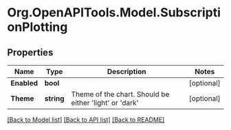 
# Org.OpenAPITools.Model.SubscriptionPlotting

## Properties

Name | Type | Description | Notes
------------ | ------------- | ------------- | -------------
**Enabled** | **bool** |  | [optional] 
**Theme** | **string** | Theme of the chart. Should be either &#39;light&#39; or &#39;dark&#39; | [optional] 

[[Back to Model list]](../README.md#documentation-for-models)
[[Back to API list]](../README.md#documentation-for-api-endpoints)
[[Back to README]](../README.md)

